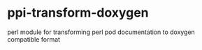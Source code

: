 # ppi-transform-doxygen
perl module for transforming perl pod documentation to doxygen compatible format
